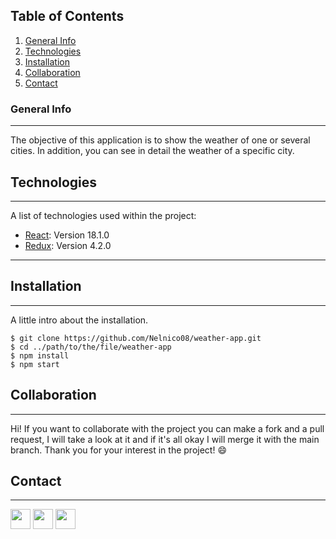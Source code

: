 ## Table of Contents

1. [General Info](#general-info)
2. [Technologies](#technologies)
3. [Installation](#installation)
4. [Collaboration](#collaboration)
5. [Contact](#contact)

### General Info

---

The objective of this application is to show the weather of one or several cities. In addition, you can see in detail the weather of a specific city.


## Technologies

---

A list of technologies used within the project:

* [React](https://es.reactjs.org/): Version 18.1.0
* [Redux](https://es.redux.js.org/): Version 4.2.0

---

## Installation

---

A little intro about the installation.

```
$ git clone https://github.com/Nelnico08/weather-app.git
$ cd ../path/to/the/file/weather-app
$ npm install
$ npm start
```

## Collaboration
***
Hi! If you want to collaborate with the project you can make a fork and a pull request, I will take a look at it and if it's all okay I will merge it with the main branch. Thank you for your interest in the project! :smile:
## Contact
***
<p align="left"> <a href="https://github.com/Nelnico08" target="_blank" rel="noreferrer"><img src="https://raw.githubusercontent.com/danielcranney/readme-generator/main/public/icons/socials/github.svg" width="32" height="32" /></a> <a href="https://www.instagram.com/nelnico08/" target="_blank" rel="noreferrer"><img src="https://raw.githubusercontent.com/danielcranney/readme-generator/main/public/icons/socials/instagram.svg" width="32" height="32" /></a> <a href="https://www.linkedin.com/in/nnescurra/" target="_blank" rel="noreferrer"><img src="https://raw.githubusercontent.com/danielcranney/readme-generator/main/public/icons/socials/linkedin.svg" width="32" height="32" /></a></p>

